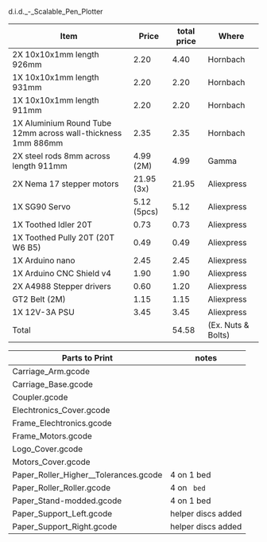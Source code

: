 d.i.d._-_Scalable_Pen_Plotter

Item|Price|total price|Where
---|---|---|---
2X 10x10x1mm length 926mm|2.20|4.40|Hornbach
1X 10x10x1mm length 931mm|2.20|2.20|Hornbach
1X 10x10x1mm length 911mm|2.20|2.20|Hornbach
1X Aluminium Round Tube 12mm across wall-thickness 1mm 886mm|2.35|2.35|Hornbach
2X steel rods 8mm across length 911mm|4.99 (2M)|4.99|Gamma
2X Nema 17 stepper motors|21.95 (3x)|21.95|Aliexpress
1X SG90 Servo|5.12 (5pcs)|5.12|Aliexpress
1X Toothed Idler 20T|0.73|0.73|Aliexpress
1X Toothed Pully 20T (20T W6 B5)|0.49|0.49|Aliexpress
1X Arduino nano|2.45|2.45|Aliexpress
1X Arduino CNC Shield v4|1.90|1.90|Aliexpress
2X A4988 Stepper drivers|0.60|1.20|Aliexpress
GT2 Belt (2M)|1.15|1.15|Aliexpress
1X 12V-3A PSU|3.45|3.45|Aliexpress
Total|	|54.58|(Ex. Nuts & Bolts)

Parts to Print|notes
---|---
Carriage_Arm.gcode|
Carriage_Base.gcode|
Coupler.gcode|
Elechtronics_Cover.gcode|
Frame_Elechtronics.gcode|
Frame_Motors.gcode|
Logo_Cover.gcode|
Motors_Cover.gcode|
Paper_Roller_Higher__Tolerances.gcode|4 on 1 bed
Paper_Roller_Roller.gcode|4 on ` bed`
Paper_Stand-modded.gcode|4 on 1 bed
Paper_Support_Left.gcode|helper discs added
Paper_Support_Right.gcode|helper discs added
